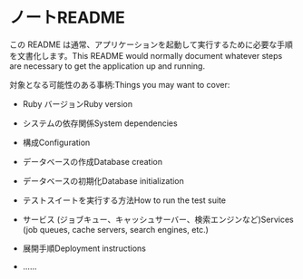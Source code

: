 # <a name="readme"></a><span data-ttu-id="75b57-101">ノート</span><span class="sxs-lookup"><span data-stu-id="75b57-101">README</span></span>

<span data-ttu-id="75b57-102">この README は通常、アプリケーションを起動して実行するために必要な手順を文書化します。</span><span class="sxs-lookup"><span data-stu-id="75b57-102">This README would normally document whatever steps are necessary to get the application up and running.</span></span>

<span data-ttu-id="75b57-103">対象となる可能性のある事柄:</span><span class="sxs-lookup"><span data-stu-id="75b57-103">Things you may want to cover:</span></span>

* <span data-ttu-id="75b57-104">Ruby バージョン</span><span class="sxs-lookup"><span data-stu-id="75b57-104">Ruby version</span></span>

* <span data-ttu-id="75b57-105">システムの依存関係</span><span class="sxs-lookup"><span data-stu-id="75b57-105">System dependencies</span></span>

* <span data-ttu-id="75b57-106">構成</span><span class="sxs-lookup"><span data-stu-id="75b57-106">Configuration</span></span>

* <span data-ttu-id="75b57-107">データベースの作成</span><span class="sxs-lookup"><span data-stu-id="75b57-107">Database creation</span></span>

* <span data-ttu-id="75b57-108">データベースの初期化</span><span class="sxs-lookup"><span data-stu-id="75b57-108">Database initialization</span></span>

* <span data-ttu-id="75b57-109">テストスイートを実行する方法</span><span class="sxs-lookup"><span data-stu-id="75b57-109">How to run the test suite</span></span>

* <span data-ttu-id="75b57-110">サービス (ジョブキュー、キャッシュサーバー、検索エンジンなど)</span><span class="sxs-lookup"><span data-stu-id="75b57-110">Services (job queues, cache servers, search engines, etc.)</span></span>

* <span data-ttu-id="75b57-111">展開手順</span><span class="sxs-lookup"><span data-stu-id="75b57-111">Deployment instructions</span></span>

* <span data-ttu-id="75b57-112">...</span><span class="sxs-lookup"><span data-stu-id="75b57-112">...</span></span>
